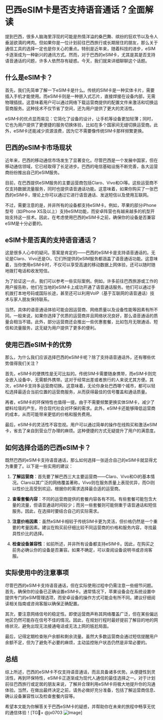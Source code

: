 # 巴西eSIM卡是否支持语音通话？全面解读

提到巴西，很多人脑海里浮现的可能是热情洋溢的桑巴舞、缤纷的狂欢节以及令人垂涎欲滴的烤肉。但如果你是一位计划前往巴西旅行或长期居住的朋友，那么关于通信工具的选择一定也是你关心的重点。特别是近年来，随着科技的进步，eSIM卡逐渐成为一种新兴的通讯方式。然而，对于巴西的eSIM卡，尤其是其是否支持语音通话的问题，许多人依然存有疑惑。今天，我们就来详细聊聊这个话题。

## 什么是eSIM卡？

首先，我们先简单了解一下eSIM卡是什么。传统的SIM卡是一种实体卡片，需要插入手机才能使用。而eSIM卡则是一种嵌入式芯片，直接焊接在设备内部，无需物理插拔。这意味着用户可以通过网络下载运营商提供的配置文件来激活和切换运营商服务。这种技术不仅节省了空间，还为用户提供了更大的灵活性。

eSIM卡的优点显而易见：它简化了设备的设计，让手机等设备更加轻薄；同时，它也为用户提供了更便捷的服务切换体验，比如在多个国家间无缝切换运营商。此外，eSIM卡还能减少资源浪费，因为它不需要像传统SIM卡那样频繁更换。

## 巴西的eSIM卡市场现状

近年来，巴西的移动通信市场发生了显著变化。尽管巴西是一个发展中国家，但在移动通信领域，它已经取得了长足进步。巴西的电信基础设施不断完善，各大运营商纷纷推出自己的eSIM服务。

目前，在巴西提供eSIM服务的主要运营商包括Claro、Vivo和Oi等。这些运营商不仅支持数据流量服务，同时也提供语音通话功能。这意味着，如果你购买了一张巴西的eSIM卡，理论上你可以通过它进行语音通话、发送短信以及使用互联网。

不过，需要注意的是，并非所有的设备都支持eSIM卡。例如，苹果的部分iPhone型号（如iPhone XS及以上）支持eSIM功能，而安卓阵营也有越来越多的机型开始支持这一技术。因此，在考虑使用巴西的eSIM卡之前，确保你的设备是否兼容eSIM是十分必要的。

## eSIM卡是否真的支持语音通话？

这是很多人心中的疑问。答案是肯定的——巴西的eSIM卡是支持语音通话的。无论是Claro、Vivo还是Oi，它们所提供的eSIM服务都涵盖了语音通话功能。这意味着，当你使用eSIM卡时，不仅可以享受高速的移动数据上网体验，还可以随时随地拨打电话和收发短信。

为了验证这一点，我们可以参考一些实际案例。例如，许多前往巴西旅游或工作的用户报告称，他们在当地的eSIM卡上成功开通了语音通话服务。他们可以通过手机拨打本地号码或国际长途，甚至还可以利用VoIP（基于互联网的语音通话）技术与家人朋友保持联系。

当然，具体的语音通话体验可能会因运营商、网络质量以及设备性能等因素有所不同。一般来说，如果你选择了优质的运营商并且网络状况良好，那么语音通话的质量会相当不错。此外，部分运营商还会推出一些优惠套餐，比如包月无限通话、短信和流量服务，这无疑为用户提供了更多的便利。

## 使用巴西eSIM卡的优势

那么，为什么我们应该选择巴西的eSIM卡呢？除了支持语音通话外，还有哪些优势值得我们关注？

首先，eSIM卡的便携性是无可比拟的。传统SIM卡需要随身携带，而eSIM卡则完全嵌入设备中，无需额外携带。这对于经常出差或者旅行的人来说尤其方便。其次，eSIM卡支持多运营商切换。这意味着，无论你身处巴西哪个城市，都可以轻松选择最适合当前位置的运营商服务，从而获得最佳的信号覆盖和通话质量。

再者，eSIM卡的环保特性也值得一提。由于不需要频繁更换实体SIM卡，减少了塑料垃圾的产生，符合现代社会对环保的需求。此外，eSIM卡还能够降低运营商的成本，从而可能带来更低的价格和服务费用。

最后，eSIM卡的灵活性不容忽视。用户可以通过简单的操作在线购买和激活eSIM卡，省去了亲自到营业厅办理的麻烦。这种便捷的方式无疑提升了用户的满意度。

## 如何选择合适的巴西eSIM卡？

既然巴西的eSIM卡支持语音通话，那么如何选择一张适合自己的eSIM卡就显得尤为重要了。以下是一些实用的建议：

1. **了解运营商**：首先要了解巴西三大主要运营商——Claro、Vivo和Oi的基本情况。Claro以其广泛的网络覆盖著称，Vivo则在服务质量上表现优异，而Oi则以性价比高受到欢迎。根据你的需求选择最合适的运营商。

2. **查看套餐内容**：不同的运营商提供的套餐内容各有不同。有些套餐可能包含大量的流量，但语音通话时间较少；而另一些套餐则可能侧重于语音通话和短信服务。因此，在选择时要结合自己的实际需求。

3. **注意价格因素**：虽然eSIM卡相较于传统SIM卡更为灵活，但价格仍然是一个重要的考量因素。建议在购买前仔细比较不同运营商的价格和服务内容，寻找最具性价比的选择。

4. **检查设备兼容性**：如前所述，并非所有设备都支持eSIM卡。因此，在购买之前务必确认你的设备是否兼容。如果不确定，可以查阅设备说明书或咨询客服。

## 实际使用中的注意事项

尽管巴西的eSIM卡支持语音通话，但在实际使用过程中仍需注意一些细节问题。首先，确保你的设备已正确设置eSIM卡。通常情况下，苹果设备会在系统设置中提供专门的eSIM管理选项，而安卓设备的操作方式可能会有所不同。建议仔细阅读相关指南或咨询客服以确保正确配置。

其次，要注意网络信号的稳定性。即使运营商声称其网络覆盖广泛，但在某些偏远地区仍然可能存在信号不佳的情况。因此，在规划行程时最好提前了解目的地的网络状况，避免出现无法接通电话或无法上网的尴尬局面。

最后，记得定期检查账户余额和剩余流量。虽然大多数运营商会通过短信提醒用户余额不足，但为了避免不必要的麻烦，主动监控账户状态仍然是非常必要的。

## 总结

综上所述，巴西的eSIM卡不仅支持语音通话，而且具备诸多优势。从便捷性到灵活性，再到环保特性，eSIM卡正逐渐成为现代人通信的最佳选择之一。对于计划前往巴西旅行或定居的朋友来说，了解并合理利用eSIM卡将极大地提升你的沟通体验。当然，在做出最终决定之前，请务必做好充分准备，包括了解运营商信息、确认设备兼容性以及检查套餐内容等。

希望本文能为你解答关于巴西eSIM卡的疑惑，并帮助你在未来的旅程中畅享无忧的通信体验！[TG💪+ @jx0703 ![Image](https://github.com/user-attachments/assets/dbca1d08-cadb-493c-b0ec-ad6f7a83f270)]